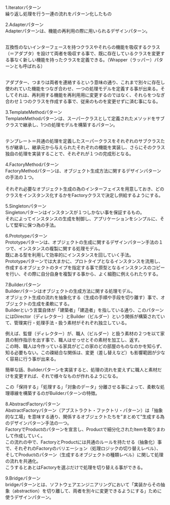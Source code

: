 1.Iteratorパターン<br>
繰り返し処理を行う一連の流れをパターン化したもの

2.Adapterパターン<br>
Adapterパターンは、機能の再利用の際に用いられるデザインパターン。<br><br>

互換性のないインターフェースを持つクラスやそれらの機能を吸収するクラス（＝アダプタ）を設けて両者を吸収する事で、既に存在しているクラスを変更する事なく新しい機能を持ったクラスを定義できる。（Wrapper（ラッパー）パターンとも呼ばれる）<br><br>

アダプター、つまりは両者を連絡するという意味の通り、これまで別々に存在し使われていた機能をつなぎ合わせ、一つの処理モデルを定義する事が出来る。そしてそれは、再利用する機能を再利用用に変更するのではなく、それらをつなぎ合わせ１つのクラスを作成する事で、従来のものを変更せずに済む事になる。<br>

3.TemplateMethodパターン<br>
TemplateMethodパターンは、スーパークラスとして定義されたメソッドをサブクラスで継承し、1つの処理モデルを構築するパターン。<br><br>

テンプレート＝共通の処理を定義したスーパークラスをそれぞれのサブクラスたちが継承し、継承元から与えられたそれぞれの機能を実装し、さらにそのクラス独自の処理を実装することで、それぞれが１つの完成形となる。<br>

4.FactoryMethodパターン<br>
FactoryMethodパターンは、オブジェクト生成方法に関するデザインパターンの手法の１つ。<br>
<br>
それぞれ必要なオブジェクト生成の為のインターフェイスを用意しておき、どのクラスをインスタンス化するかをFactoryクラスで決定し供給するようにする。<br>

5.Singletonパターン<br>
Singletonパターンはインスタンスが１つしかない事を保証するもの。<br>
それによってインスタンスの生成を制御し、アプリケーションをシンプルに、そして堅牢に保つ為の手法。<br>

6.Prototypeパターン<br>
Prototypeパターンは、オブジェクトの生成に関するデザインパターン手法の１つで、インスタンスの複製に関する処理モデル。<br>
既にある型を利用して効率的にインスタンスを回していく手法。<br>
Prototypeパターンでは大まかに、プロトタイプとなるインスタンスを流用し、作成するオブジェクトのタイプを指定する事で原型となるインスタンスのコピーを行い、その際に自分自身を複製する事から、よく細胞に例えられたりする。

7.Builderパターン<br>
Builderパターンはオブジェクトの生成方法に関する処理モデル。<br>
オブジェクト生成の流れを抽象化する（生成の手順や手段を切り離す）事で、オブジェクトの生成を柔軟にする。<br>
Builderという言葉自体が「建築者」「建造者」を指している通り、このパターンにはDirector（ディレクター）とBuilder（ビルダー）という関係が構築されていて、管理実行・処理手法・扱う素材がそれぞれ独立している。

例えば、監督（ディレクター）が、職人（ビルダー）と扱う素材の２つを以て家具の制作指示を出す事で、職人はせっせとその素材を加工し、返す。<br>
この時、職人は今作っている家具がどこの家のどの部屋のものなのかを知らず、知る必要もない。この疎結合な関係は、変更（差し替えなど）も影響範囲が少なく容易に行う事が出来る。<br>

簡単な話、Builderパターンを実装すると、処理の流れを変えずに職人と素材だけを変更すれば、それで様々なものが作れるようになる。<br>

この「保持する」「処理する」「対象のデータ」分離させる事によって、柔軟な処理導線を構築するのがBuilderパターンの特徴。<br>

8.AbstractFactoryパターン<br>
AbstractFactoryパターン（アブストラクト・ファクトリ・パターン）は「抽象的な工場」を意味する通り、関係するオブジェクトたちを”まとめて”生成する為のデザインパターン手法の一つ。<br>
FactoryでProductのパターンを宣言し、Productで細分化されたItemを取りまわして作成していく。<br>
この流れの中で、FactoryとProductには共通のルールを持たせる（抽象化）事で、それぞれのFactoryのバリエーション（処理ロジックの切り替えレベル）、そしてProductのパターン（生成するオブジェクトの種類レベル）に関して処理の流れを共通化。<br>
こうするとあとはFactoryを選ぶだけで処理を切り替える事ができる。<br>

9.Bridgeパターン<br>
bridgeパターンとは、ソフトウェアエンジニアリングにおいて「実装からその抽象（abstraction）を切り離して、両者を別々に変更できるようにする」ために使うデザインパターン。

